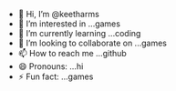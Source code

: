 - 👋 Hi, I’m @keetharms
- 👀 I’m interested in ...games
- 🌱 I’m currently learning ...coding
- 💞️ I’m looking to collaborate on ...games
- 📫 How to reach me ...github
- 😄 Pronouns: ...hi
- ⚡ Fun fact: ...games

<!---
keetharms/keetharms is a ✨ special ✨ repository because its `README.md` (this file) appears on your GitHub profile.
You can click the Preview link to take a look at your changes.
--->
